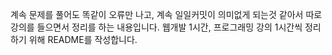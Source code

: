 계속 문제를 풀어도 똑같이 오류만 나고, 계속 일일커밋이 의미없게 되는것 같아서 따로 강의를 들으면서 정리를 하는 내용입니다.
웹개발 1시간, 프로그래밍 강의 1시간씩 정리하기 위해 README를 작성합니다.
